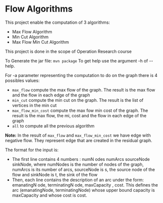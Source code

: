 # Flow Algorithms

This project enable the computation of 3 algorithms:
- Max Flow Algorithm
- Min Cut Algorithm
- Max Flow Min Cut Algorithm

This project is done in the scope of Operation Research course

To Generate the jar file: `mvn package`
To get help use the argument -h of --help.

For -a parameter representing the computation to do on the graph 
there is 4 possibles values:
- `max_flow` compute the max flow of the graph. The result is the
max flow and the flow in each edge of the graph
- `min_cut` compute the min cut on the graph. The result is the 
list of vertices in the min cut  
- `max_flow_min_cost` compute the max fow min cost of the graph. The
result is the max flow, the mi, cost and the flow in each edge of the graph 
- `all` to compute all the previous algorithm

**Note:** In the result of `max_flow` and `max_flow_min_cost` we have edge with
negative flow. They represent edge that are created in the residual graph.

The format for the input is:
- The first line contains 4 numbers : numN odes numArcs sourceNode sinkNode, where numNodes is the
number of nodes of the graph, numArcs is its number of arcs, sourceNode is s, the source node of the flow and
sinkNode is t, the sink of the flow
- Then, each line contains the description of an arc under the form: emanatingN ode, terminatingN ode,
maxCapacity , cost. This defines the arc (emanatingNode, terminatingNode) whose upper bound capacity is
maxCapacity and whose cost is cost.
